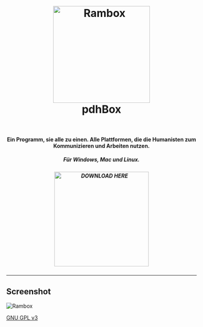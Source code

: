 <h1 align="center">
  <br>
  <a href="http://rambox.pro"><img src="https://raw.githubusercontent.com/phischdev/pdhBox/master/resources/IconCyan.ico" width="256px" alt="Rambox"></a>
  <br>
  pdhBox
  <br>
  <br>
</h1>

<h4 align="center">Ein Programm, sie alle zu einen. Alle Plattformen, die die Humanisten zum Kommunizieren und Arbeiten nutzen.</h4>

<h5 align="center">Für Windows, Mac und Linux.</h5>

<h5 align="center"><a href="https://github.com/phischdev/pdhBox/releases" target="_blank"><img src="https://cdn.rawgit.com/saenzramiro/rambox/gh-pages/images/img-download.svg" width="250" alt="DOWNLOAD HERE"></a></h5>

----------

## Screenshot

![Rambox](https://raw.githubusercontent.com/phischdev/pdhBox/master/resources/screenshots/mac.png)


[GNU GPL v3](https://github.com/saenzramiro/rambox/LICENSE)
